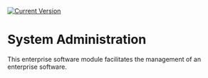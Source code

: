 [![Current Version](https://img.shields.io/badge/version-1.0.0-green.svg)](https://github.com/DPBandA/system-management)

# System Administration
This enterprise software module facilitates the management of an enterprise software.
